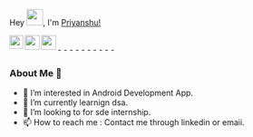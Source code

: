 Hey <img src="https://github.com/TheDudeThatCode/TheDudeThatCode/blob/master/Assets/Hi.gif" width="29px">, I'm [Priyanshu!](https://www.trendingtaru.com/)

<a href="https://www.linkedin.com/in/kumar-priyanshu/">
  <img align="left" width="24px" src="https://cdn.jsdelivr.net/npm/simple-icons@v3/icons/linkedin.svg"  />
</a>
<a href="https://twitter.com/priyans01982615">
  <img align="left" width="26px" src="https://cdn.jsdelivr.net/npm/simple-icons@v3/icons/twitter.svg" />
</a>
<a href="technicalpriyanshutaru@gmail.com">
  <img align="left" width="26px" src="https://cdn.jsdelivr.net/npm/simple-icons@v3/icons/gmail.svg" />
</a>


<br />
- 
-  
-   
-    
-     
-      
-       
-        
-         
-          
 
 
 ### About Me 🚀

- 👀 I’m interested in Android Development App.
- 🌱 I’m currently learnign dsa.
- 💞️ I’m looking to for sde internship.
- 📫 How to reach me : Contact me through linkedin or emaii.

<!---
priyanshutaru/priyanshutaru is a ✨ special ✨ repository because its `README.md` (this file) appears on your GitHub profile.
You can click the Preview link to take a look at your changes.
--->
